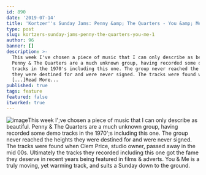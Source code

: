 ```yaml
---
id: 890
date: '2019-07-14'
title: 'Kortzer''s Sunday Jams: Penny &amp; The Quarters - You &amp; Me - Loose Lips'
type: post
slug: kortzers-sunday-jams-penny-the-quarters-you-me-1
author: 96
banner: []
description: >-
  This week I've chosen a piece of music that I can only describe as beautiful.
  Penny & The Quarters are a much unknown group, having recorded some demo
  tracks in the 1970's including this one. The group never reached the heights
  they were destined for and were never signed. The tracks were found when Clem
  [...]Read More...
published: true
tags: feature
featured: false
itworked: true
---
```

![image](../undefined)This week I';ve chosen a piece of music that I can only describe as beautiful. Penny & The Quarters are a much unknown group, having recorded some demo tracks in the 1970';s including this one. The group never reached the heights they were destined for and were never signed. The tracks were found when Clem Price, studio owner, passed away in the mid 00s. Ultimately the tracks they recorded including this one got the fame they deserve in recent years being featured in films & adverts. You & Me is a truly moving, yet warming track, and suits a Sunday down to the ground.